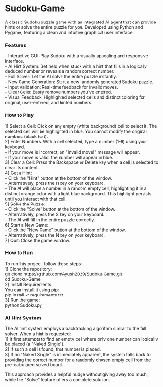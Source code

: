 # Sudoku-Game

A classic Sudoku puzzle game with an integrated AI agent that can provide hints or solve the entire puzzle for you. Developed using Python and Pygame, featuring a clean and intuitive graphical user interface.

<h3>Features</h3>
- Interactive GUI: Play Sudoku with a visually appealing and responsive interface. <br>
- AI Hint System: Get help when stuck with a hint that fills in a logically deduced number or reveals a random correct number.<br>
- Full Solver: Let the AI solve the entire puzzle instantly.<br>
- New Game Generation: Start a new randomly generated Sudoku puzzle.<br>
- Input Validation: Real-time feedback for invalid moves.<br>
- Clear Cells: Easily remove numbers you've entered.<br>
- Visual Feedback: Highlighted selected cells and distinct coloring for original, user-entered, and hinted numbers.<br>

<h3>How to Play </h3>
1] Select a Cell: Click on any empty (white background) cell to select it. The selected cell will be highlighted in blue. You cannot modify the original numbers (black text).<br>
2] Enter Numbers: With a cell selected, type a number (1-9) using your keyboard.<br>
- If your move is incorrect, an "Invalid move!" message will appear.<br>
- If your move is valid, the number will appear in blue.<br>
3] Clear a Cell: Press the Backspace or Delete key when a cell is selected to clear its content.<br>
4] Get a Hint:<br>
- Click the "Hint" button at the bottom of the window.<br>
- Alternatively, press the H key on your keyboard.<br>
- The AI will place a number in a random empty cell, highlighting it in a distinct orange color with a light blue background. This highlight persists until you interact with that cell.<br>
5] Solve the Puzzle:<br>
- Click the "Solve" button at the bottom of the window.<br>
- Alternatively, press the S key on your keyboard.<br>
- The AI will fill in the entire puzzle correctly.<br>
6] Start a New Game:<br>
- Click the "New Game" button at the bottom of the window.<br>
- Alternatively, press the N key on your keyboard.<br>
7] Quit: Close the game window.<br>

<h3>How to Run </h3>
To run this project, follow these steps:<br>
1] Clone the repository:<br>
git clone https://github.com/Ayush2029/Sudoku-Game.git <br>
cd Sudoku-Game <br>
2] Install Requirements: <br>
You can install it using pip: <br>
pip install -r requirements.txt <br>
3] Run the game: <br>
python Sudoku.py <br>

<h3>AI Hint System </h3>
The AI hint system employs a backtracking algorithm similar to the full solver. When a hint is requested: <br>
1] It first attempts to find an empty cell where only one number can logically be placed (a "Naked Single"). <br>
2] If such a cell is found, that number is placed. <br>
3] If no "Naked Single" is immediately apparent, the system falls back to providing the correct number for a randomly chosen empty cell from the pre-calculated solved board. <br>

This approach provides a helpful nudge without giving away too much, while the "Solve" feature offers a complete solution.
